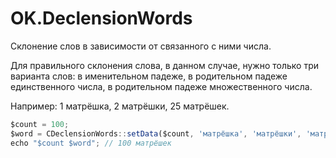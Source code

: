 OK.DeclensionWords
==============

Склонение слов в зависимости от связанного с ними числа.

Для правильного склонения слова, в данном случае, нужно только три варианта слов: в именительном падеже, в родительном падеже единственного числа, в родительном падеже множественного числа.

Например: 1 матрёшка, 2 матрёшки, 25 матрёшек.

````javascript
$count = 100;
$word = CDeclensionWords::setData($count, 'матрёшка', 'матрёшки', 'матрёшек');
echo "$count $word"; // 100 матрёшек
````
